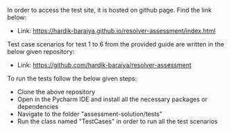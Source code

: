 In order to access the test site, it is hosted on github page. Find the link below:
- Link: https://hardik-baraiya.github.io/resolver-assessment/index.html

Test case scenarios for test 1 to 6 from the provided guide are written in the below given repository:
- Link: https://github.com/hardik-baraiya/resolver-assessment

To run the tests follow the below given steps:
- Clone the above repository
- Open in the Pycharm IDE and install all the necessary packages or dependencies
- Navigate to the folder "assessment-solution/tests"
- Run the class named "TestCases" in order to run all the test scenarios
